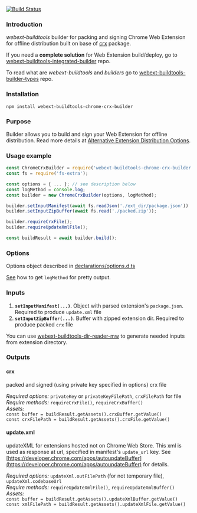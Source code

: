 [![Build Status](https://travis-ci.com/cardinalby/webext-buildtools-chrome-crx-builder.svg?branch=master)](https://travis-ci.com/cardinalby/webext-buildtools-chrome-crx-builder)
### Introduction
*webext-buildtools* builder for packing and signing Chrome Web Extension for offline distribution built 
on base of [crx](https://github.com/oncletom/crx) package.

If you need a **complete solution** for Web Extension build/deploy, go to 
[webext-buildtools-integrated-builder](https://github.com/cardinalby/webext-buildtools-integrated-builder) repo.  

To read what are *webext-buildtools* and *builders* go to 
[webext-buildtools-builder-types](https://github.com/cardinalby/webext-buildtools-builder-types) repo.

### Installation
`npm install webext-buildtools-chrome-crx-builder`

### Purpose
Builder allows you to build and sign your Web Extension for offline distribution. 
Read more details at [Alternative Extension Distribution Options](https://developer.chrome.com/apps/external_extensions).

### Usage example
```js
const ChromeCrxBuilder = require('webext-buildtools-chrome-crx-builder').default;
const fs = require('fs-extra');

const options = { ... }; // see description below
const logMethod = console.log;
const builder = new ChromeCrxBuilder(options, logMethod);

builder.setInputManifest(await fs.readJson('./ext_dir/package.json'))
builder.setInputZipBuffer(await fs.read('./packed.zip'));

builder.requireCrxFile();
builder.requireUpdateXmlFile();

const buildResult = await builder.build();
```

### Options
Options object described in [declarations/options.d.ts](declarations/options.d.ts)

[See](https://github.com/cardinalby/webext-buildtools-integrated-builder/blob/master/logMethod.md) how to get `logMethod` for pretty output.

### Inputs
1. **`setInputManifest(...)`**. Object with parsed extension's `package.json`. Required to produce `update.xml` file
2. **`setInputZipBuffer(...)`**. Buffer with zipped extension dir. Required to produce packed `crx` file

You can use [webext-buildtools-dir-reader-mw](https://www.npmjs.com/package/webext-buildtools-dir-reader-mw)
to generate needed inputs from extension directory.

### Outputs
#### crx
packed and signed (using private key specified in options) crx file <br>

*Required options:* `privateKey` or `privateKeyFilePath`, `crxFilePath` for file <br>
*Require methods:* `requireCrxFile()`, `requireCrxBuffer()` <br>
*Assets:* <br> 
`const buffer = buildResult.getAssets().crxBuffer.getValue()`<br>
`const crxFilePath = buildResult.getAssets().crxFile.getValue()`

#### update.xml 
updateXML for extensions hosted not on Chrome Web Store. This xml is used as response 
at url, specified in manifest's `update_url` key. 
See [https://developer.chrome.com/apps/autoupdateBuffer](https://developer.chrome.com/apps/autoupdateBuffer) 
for details.       

*Required options:* `updateXml.outFilePath` (for not temporary file), `updateXml.codebaseUrl` <br>
*Require methods:* `requireUpdateXmlFile()`, `requireUpdateXmlBuffer()` <br>
*Assets:* <br>
`const buffer = buildResult.getAssets().updateXmlBuffer.getValue()`<br>
`const xmlFilePath = buildResult.getAssets().updateXmlFile.getValue()`    